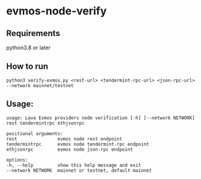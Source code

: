 # evmos-node-verify

## Requirements
python3.8 or later

## How to run

```shell
python3 verify-evmos.py <rest-url> <tendermint-rpc-url> <json-rpc-url> --network mainnet/testnet
```

## Usage:
```
usage: Lava Evmos providers node verification [-h] [--network NETWORK] rest tendermintrpc ethjsonrpc

positional arguments:
rest               evmos node rest endpoint
tendermintrpc      evmos node tendermint-rpc endpoint
ethjsonrpc         evmos node json-rpc endpoint

options:
-h, --help         show this help message and exit
--network NETWORK  mainnet or testnet, default mainnet
```
